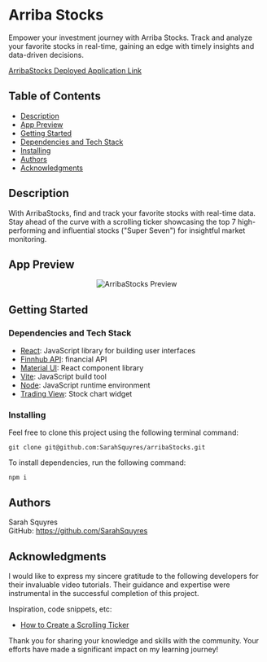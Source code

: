 # Arriba Stocks

Empower your investment journey with Arriba Stocks. Track and analyze your favorite stocks in real-time, gaining an edge with timely insights and data-driven decisions.

[ArribaStocks Deployed Application Link](https://arribastocks-c926d8455c48.herokuapp.com/)


## Table of Contents

* [Description](#description)
* [App Preview](#app-preview)
* [Getting Started](#getting-started)
* [Dependencies and Tech Stack](#dependencies-and-tech-stack)
* [Installing](#installing)
* [Authors](#Authors)
* [Acknowledgments](#acknowledgments)


## Description

With ArribaStocks, find and track your favorite stocks with real-time data. Stay ahead of the curve with a scrolling ticker showcasing the top 7 high-performing and influential stocks ("Super Seven") for insightful market monitoring.


## App Preview
<div align="center">
  
![ArribaStocks Preview](https://github.com/user-attachments/assets/97ffdeff-db4a-4559-90d1-3da9d94354ee)  

</div>


## Getting Started

### Dependencies and Tech Stack

* [React](https://legacy.reactjs.org/): JavaScript library for building user interfaces
* [Finnhub API](https://finnhub.io/): financial API
* [Material UI](https://mui.com/material-ui/): React component library
* [Vite](https://vite.dev/): JavaScript build tool
* [Node](https://nodejs.org/en): JavaScript runtime environment
* [Trading View](https://www.tradingview.com/widget-docs/widgets/charts/advanced-chart/): Stock chart widget


### Installing

Feel free to clone this project using the following terminal command:

```
git clone git@github.com:SarahSquyres/arribaStocks.git
```

To install dependencies, run the following command:
```
npm i
```


## Authors

Sarah Squyres  
GitHub: https://github.com/SarahSquyres 


## Acknowledgments

I would like to express my sincere gratitude to the following developers for their invaluable video tutorials. Their guidance and expertise were instrumental in the successful completion of this project.

Inspiration, code snippets, etc:
* [How to Create a Scrolling Ticker](https://codepen.io/lewismcarey/pen/GJZVoG)

Thank you for sharing your knowledge and skills with the community. Your efforts have made a significant impact on my learning journey!
